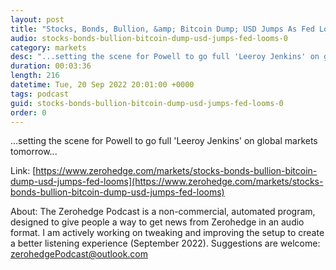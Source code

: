 ```yaml
---
layout: post
title: "Stocks, Bonds, Bullion, &amp; Bitcoin Dump; USD Jumps As Fed Looms"
audio: stocks-bonds-bullion-bitcoin-dump-usd-jumps-fed-looms-0
category: markets
desc: "...setting the scene for Powell to go full 'Leeroy Jenkins' on global markets tomorrow..."
duration: 00:03:36
length: 216
datetime: Tue, 20 Sep 2022 20:01:00 +0000
tags: podcast
guid: stocks-bonds-bullion-bitcoin-dump-usd-jumps-fed-looms-0
order: 0
---
```

...setting the scene for Powell to go full 'Leeroy Jenkins' on global markets tomorrow...

Link: [https://www.zerohedge.com/markets/stocks-bonds-bullion-bitcoin-dump-usd-jumps-fed-looms](https://www.zerohedge.com/markets/stocks-bonds-bullion-bitcoin-dump-usd-jumps-fed-looms)

About: The Zerohedge Podcast is a non-commercial, automated program, designed to give people a way to get news from Zerohedge in an audio format.  I am actively working on tweaking and improving the setup to create a better listening experience (September 2022).  Suggestions are welcome: [zerohedgePodcast@outlook.com](mailto:zerohedgePodcast@outlook.com)
